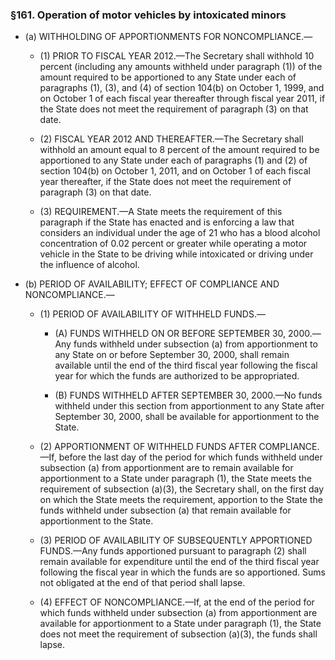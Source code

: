 ### §161. Operation of motor vehicles by intoxicated minors
* (a) WITHHOLDING OF APPORTIONMENTS FOR NONCOMPLIANCE.—

  * (1) PRIOR TO FISCAL YEAR 2012.—The Secretary shall withhold 10 percent (including any amounts withheld under paragraph (1)) of the amount required to be apportioned to any State under each of paragraphs (1), (3), and (4) of section 104(b) on October 1, 1999, and on October 1 of each fiscal year thereafter through fiscal year 2011, if the State does not meet the requirement of paragraph (3) on that date.

  * (2) FISCAL YEAR 2012 AND THEREAFTER.—The Secretary shall withhold an amount equal to 8 percent of the amount required to be apportioned to any State under each of paragraphs (1) and (2) of section 104(b) on October 1, 2011, and on October 1 of each fiscal year thereafter, if the State does not meet the requirement of paragraph (3) on that date.

  * (3) REQUIREMENT.—A State meets the requirement of this paragraph if the State has enacted and is enforcing a law that considers an individual under the age of 21 who has a blood alcohol concentration of 0.02 percent or greater while operating a motor vehicle in the State to be driving while intoxicated or driving under the influence of alcohol.


* (b) PERIOD OF AVAILABILITY; EFFECT OF COMPLIANCE AND NONCOMPLIANCE.—

  * (1) PERIOD OF AVAILABILITY OF WITHHELD FUNDS.—

    * (A) FUNDS WITHHELD ON OR BEFORE SEPTEMBER 30, 2000.—Any funds withheld under subsection (a) from apportionment to any State on or before September 30, 2000, shall remain available until the end of the third fiscal year following the fiscal year for which the funds are authorized to be appropriated.

    * (B) FUNDS WITHHELD AFTER SEPTEMBER 30, 2000.—No funds withheld under this section from apportionment to any State after September 30, 2000, shall be available for apportionment to the State.


  * (2) APPORTIONMENT OF WITHHELD FUNDS AFTER COMPLIANCE.—If, before the last day of the period for which funds withheld under subsection (a) from apportionment are to remain available for apportionment to a State under paragraph (1), the State meets the requirement of subsection (a)(3), the Secretary shall, on the first day on which the State meets the requirement, apportion to the State the funds withheld under subsection (a) that remain available for apportionment to the State.

  * (3) PERIOD OF AVAILABILITY OF SUBSEQUENTLY APPORTIONED FUNDS.—Any funds apportioned pursuant to paragraph (2) shall remain available for expenditure until the end of the third fiscal year following the fiscal year in which the funds are so apportioned. Sums not obligated at the end of that period shall lapse.

  * (4) EFFECT OF NONCOMPLIANCE.—If, at the end of the period for which funds withheld under subsection (a) from apportionment are available for apportionment to a State under paragraph (1), the State does not meet the requirement of subsection (a)(3), the funds shall lapse.